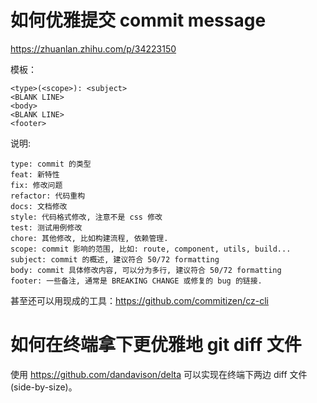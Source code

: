 # 如何优雅提交 commit message

https://zhuanlan.zhihu.com/p/34223150

模板：

```
<type>(<scope>): <subject>
<BLANK LINE>
<body>
<BLANK LINE>
<footer>
```

说明:

```
type: commit 的类型
feat: 新特性
fix: 修改问题
refactor: 代码重构
docs: 文档修改
style: 代码格式修改, 注意不是 css 修改
test: 测试用例修改
chore: 其他修改, 比如构建流程, 依赖管理.
scope: commit 影响的范围, 比如: route, component, utils, build...
subject: commit 的概述, 建议符合 50/72 formatting
body: commit 具体修改内容, 可以分为多行, 建议符合 50/72 formatting
footer: 一些备注, 通常是 BREAKING CHANGE 或修复的 bug 的链接.
```

甚至还可以用现成的工具：https://github.com/commitizen/cz-cli


# 如何在终端拿下更优雅地 git diff 文件

使用 https://github.com/dandavison/delta 可以实现在终端下两边 diff 文件(side-by-size)。
